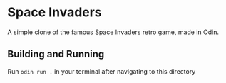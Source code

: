 # Space Invaders

A simple clone of the famous Space Invaders retro game, made in Odin.

## Building and Running

Run `odin run .` in your terminal after navigating to this directory
